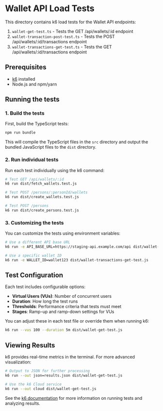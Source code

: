 # Wallet API Load Tests

This directory contains k6 load tests for the Wallet API endpoints:

1. `wallet-get-test.ts` - Tests the GET /api/wallets/:id endpoint
2. `wallet-transaction-post-test.ts` - Tests the POST /api/wallets/:id/transactions endpoint
3. `wallet-transactions-get-test.ts` - Tests the GET /api/wallets/:id/transactions endpoint

## Prerequisites

- [k6](https://k6.io/docs/getting-started/installation/) installed
- Node.js and npm/yarn

## Running the tests

### 1. Build the tests

First, build the TypeScript tests:

```bash
npm run bundle
```

This will compile the TypeScript files in the `src` directory and output the bundled JavaScript files to the `dist` directory.

### 2. Run individual tests

Run each test individually using the k6 command:

```bash
# Test GET /api/wallets/:id
k6 run dist/fetch_wallets.test.js

# Test POST /persons/:personId/wallets
k6 run dist/create_wallets.test.js

# Test POST /persons
k6 run dist/create_persons.test.js
```

### 3. Customizing the tests

You can customize the tests using environment variables:

```bash
# Use a different API base URL
k6 run -e API_BASE_URL=https://staging-api.example.com/api dist/wallet-get-test.js

# Use a specific wallet ID
k6 run -e WALLET_ID=wallet123 dist/wallet-transactions-get-test.js
```

## Test Configuration

Each test includes configurable options:

- **Virtual Users (VUs)**: Number of concurrent users
- **Duration**: How long the test runs
- **Thresholds**: Performance criteria that tests must meet
- **Stages**: Ramp-up and ramp-down settings for VUs

You can adjust these in each test file or override them when running k6:

```bash
k6 run --vus 100 --duration 5m dist/wallet-get-test.js
```

## Viewing Results

k6 provides real-time metrics in the terminal. For more advanced visualization:

```bash
# Output to JSON for further processing
k6 run --out json=results.json dist/wallet-get-test.js

# Use the k6 Cloud service
k6 run --out cloud dist/wallet-get-test.js
```

See the [k6 documentation](https://k6.io/docs/) for more information on running tests and analyzing results. 